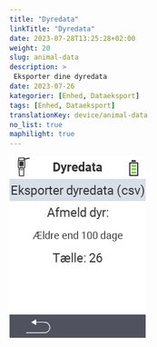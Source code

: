 ```yaml
---
title: "Dyredata"
linkTitle: "Dyredata"
date: 2023-07-28T13:25:28+02:00
weight: 20
slug: animal-data
description: >
 Eksporter dine dyredata
date: 2023-07-26
kategorier: [Enhed, Dataeksport]
tags: [Enhed, Dataeksport]
translationKey: device/animal-data
no_list: true
maphilight: true
---
```

<img src="animal-data.png" alt="VitalControl Data management" title="Data management" usemap="#workmap" class="maphilight" />

<map name="workmap">
  <area shape="rect" coords="2,40,238,80" alt="Eksporter dyredata (csv)" title="Eksporter dine dyredata&#10;Museklik: åbn dokumentation" href="/da/docs/data-export/usb-drive/">

  <area shape="rect" coords="2,80,238,200" alt="Afregistrer dyr" title="Angiv alderen, hvorfra dyr skal afregistreres&#10;Museklik: åbn dokumentation" href="/da/docs/device/data-management/animal-data/unregister-animal/">

  <area shape="rect" coords="2,282,120,319" alt="Tilbage" title="Al information og instruktioner til eksport af dyredata kan findes her&#10;Museklik: åbn dokumentation" href="/da/docs/device/data-management/">
</map>
